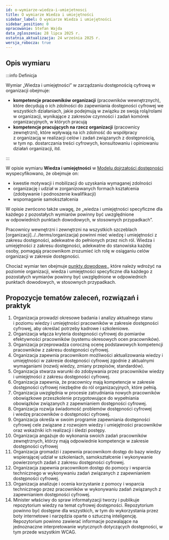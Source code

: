 ```yaml
---
id: o-wymiarze-wiedza-i-umiejetnosci
title: O wymiarze Wiedza i umiejętności
sidebar_label: O wymiarze Wiedza i umiejętności
sidebar_position: 0
opracowanie: Stefan Wajda
data_zgloszenia: 28 lipca 2025 r.
ostatnia_aktualizacja: 24 września 2025 r.
wersja_robocza: true
---
```


## Opis wymiaru

:::info Definicja

Wymiar „Wiedza i umiejętności” w zarządzaniu dostępnością cyfrową w organizacji obejmuje:

- **kompetencje pracowników organizacji** (pracowników wewnętrznych), które decydują o ich zdolności do zapewniania dostępności cyfrowej we wszystkich działaniach, jakie podejmują w&nbsp;związku ze swoją rolą/rolami w organizacji, wynikające z zakresów czynności i&nbsp;zadań komórek organizacyjnych, w których pracują
- **kompetencje pracujących na rzecz organizacji** (pracownicy zewnętrzni), które wpływają na ich zdolność do współpracy z&nbsp;organizacją w realizacji celów i&nbsp;zadań związanych z dostępnością, w&nbsp;tym np. dostarczania treści cyfrowych, konsultowaniu i&nbsp;opiniowaniu działań organizacji, itd.

::: 


W opisie wymiaru **Wiedza i umiejętności** w [Modelu dojrzałości dostępności](../../o-sieci/projekt/mdd) wyspecyfikowano, że obejmuje on:

- kwestie motywacji i mobilizacji do uzyskania wymaganej zdolności
- organizację i udział w zorganizowanych formach kształcenia (zdobywanie i&nbsp;podnoszenie kwalifikacji)
- wspomaganie samokształcenia

W opisie zwrócono także uwagę, że „wiedza i umiejętności specyficzne dla każdego z&nbsp;pozostałych wymiarów powinny być uwzględnione w&nbsp;odpowiednich punktach dowodowych, w stosownych przypadkach”.

Pracownicy wewnętrzni i zewnętrzni na wszystkich szczeblach [organizacji]../../terms/organizacja) powinni mieć wiedzę i&nbsp;umiejętności z zakresu dostępności, adekwatne do pełnionych przez nich ról. Wiedza i umiejętności z zakresu dostępności, adekwatne do stanowiska każdej osoby, pomagają pracownikom zrozumieć ich rolę w osiąganiu celów organizacji w zakresie dostępności.


Chociaż wymiar ten obejmuje [punkty dowodowe,](../../terms/punkt-dowodowy), które należy wdrożyć na poziomie organizacji, wiedza i umiejętności specyficzne dla każdego z pozostałych wymiarów powinny być uwzględnione w&nbsp;odpowiednich punktach dowodowych, w stosownych przypadkach.

## Propozycje tematów zaleceń, rozwiązań i praktyk

1. Organizacja prowadzi okresowe badania i analizy aktualnego stanu i&nbsp;poziomu wiedzy i&nbsp;umiejętności pracowników w&nbsp;zakresie dostępności cyfrowej, aby określać potrzeby kadrowe i&nbsp;szkoleniowe.
2. Organizacja włącza kryteria dostępności cyfrowej do pomiarów efektywności pracowników (systemu okresowych ocen pracowników).
3. Organizacja przeprowadza coroczną ocenę podstawowych kompetencji pracowników z&nbsp;zakresu dostępności cyfrowej.
4. Organizacja zapewnia pracownikom możliwości aktualizowania wiedzy i umiejętności w&nbsp;zakresie dostępności cyfrowej zgodnie z&nbsp;aktualnymi wymaganiami (rozwój wiedzy, zmiany przepisów, standardów).
5. Organizacja stwarza warunki do zdobywania przez pracowników wiedzy i umiejętności z zakresu dostępności cyfrowej.
6. Organizacja zapewnia, że pracownicy mają kompetencje w&nbsp;zakresie dostępności cyfrowej niezbędne do ról organizacyjnych, które pełnią.
7. Organizacja uwzględnia w procesie zatrudniania nowych pracowników obowiązkowe przeszkolenie przygotowujące do wypełniania obowiązków związanych z zapewnianiem dostępności cyfrowej.
8. Organizacja rozwija świadomość problemów dostępności cyfrowej i&nbsp;wiedzę pracowników o dostępności cyfrowej.
9. Organizacja określa w swoim programie zapewniania dostępności cyfrowej cele związane z rozwojem wiedzy i&nbsp;umiejętności pracowników oraz wskaźniki ich realizacji i śledzi postępy.
10. Organizacja angażuje do wykonania swoich zadań pracowników zewnętrznych, którzy mają odpowiednie kompetencje w&nbsp;zakresie dostępności cyfrowej
11. Organizacja gromadzi i zapewnia pracownikom dostęp do bazy wiedzy wspierającej udział w&nbsp;szkoleniach, samokształcenie i&nbsp;wykonywanie powierzonych zadań z&nbsp;zakresu dostępności cyfrowej.
12. Organizacja zapewnia pracownikom dostęp do pomocy i&nbsp;wsparcia technicznego w wykonywaniu zadań związanych z&nbsp;zapewnianiem dostępności cyfrowej.
13. Organizacja analizuje i ocenia korzystanie z pomocy i&nbsp;wsparcia technicznego przez pracowników w&nbsp;wykonywaniu zadań związanych z zapewnianiem dostępności cyfrowej.
14. Minister właściwy do spraw informatyzacji tworzy i publikuje repozytorium wiedzy na temat cyfrowej dostępności. Repozytorium powinno być dostępne dla wszystkich, w tym do wykorzystania przez boty internetowe i narzędzia oparte o&nbsp;sztuczną inteligencję. Repozytorium powinno zawierać informacje pozwalające na jednoznaczne interpretowanie wytycznych dotyczących dostępności, w tym przede wszystkim WCAG.

